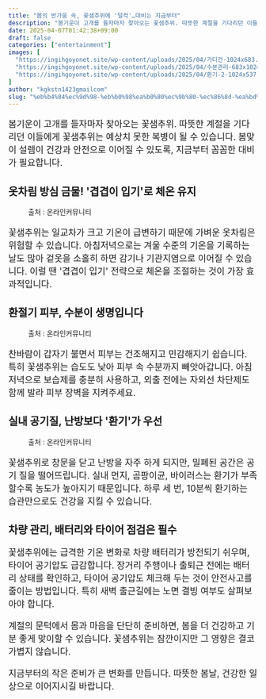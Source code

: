 ```yaml
---
title: "봄의 반가움 속, 꽃샘추위에 '덜컥'…대비는 지금부터"
description: "봄기운이 고개를 들자마자 찾아오는 꽃샘추위. 따뜻한 계절을 기다리던 이들에게 꽃샘추위는 예상치 못한 복병이 될 수 있습니다. 봄맞이 설렘이 건강과 안전으로 이어질 수 있도록, 지금부터 꼼꼼한 대비가 필요합니다."
date: 2025-04-07T01:42:38+09:00
draft: false
categories: ["entertainment"]
images: [
  "https://ingihgoyonet.site/wp-content/uploads/2025/04/가디건-1024x683.jpg"
  "https://ingihgoyonet.site/wp-content/uploads/2025/04/수분관리-683x1024.jpg"
  "https://ingihgoyonet.site/wp-content/uploads/2025/04/환기-2-1024x537.jpg"
]
author: "kgkstn1423gmailcom"
slug: "%eb%b4%84%ec%9d%98-%eb%b0%98%ea%b0%80%ec%9b%80-%ec%86%8d-%ea%bd%83%ec%83%98%ec%b6%94%ec%9c%84%ec%97%90-%eb%8d%9c%ec%bb%a5%eb%8c%80%eb%b9%84%eb%8a%94-%ec%a7%80%ea%b8%88%eb%b6%80%ed%84%b0"
---
```


<p style="font-size:18px">봄기운이 고개를 들자마자 찾아오는 꽃샘추위. 따뜻한 계절을 기다리던 이들에게 꽃샘추위는 예상치 못한 복병이 될 수 있습니다. 봄맞이 설렘이 건강과 안전으로 이어질 수 있도록, 지금부터 꼼꼼한 대비가 필요합니다.</p> <h2 >옷차림 방심 금물! '겹겹이 입기'로 체온 유지</h2> <figure ><img src="https://ingihgoyonet.site/wp-content/uploads/2025/04/가디건-1024x683.jpg" alt="" style="aspect-ratio:16/9;object-fit:cover"/><figcaption >출처 : 온라인커뮤니티</figcaption></figure> <p style="font-size:18px">꽃샘추위는 일교차가 크고 기온이 급변하기 때문에 가벼운 옷차림은 위험할 수 있습니다. 아침저녁으로는 겨울 수준의 기온을 기록하는 날도 많아 겉옷을 소홀히 하면 감기나 기관지염으로 이어질 수 있습니다. 이럴 땐 '겹겹이 입기' 전략으로 체온을 조절하는 것이 가장 효과적입니다.</p> <h2 >환절기 피부, 수분이 생명입니다</h2> <figure ><img src="https://ingihgoyonet.site/wp-content/uploads/2025/04/수분관리-683x1024.jpg" alt="" style="aspect-ratio:16/9;object-fit:cover"/><figcaption >출처 : 온라인커뮤니티</figcaption></figure> <p style="font-size:18px">찬바람이 갑자기 불면서 피부는 건조해지고 민감해지기 쉽습니다. 특히 꽃샘추위는 습도도 낮아 피부 속 수분까지 빼앗아갑니다. 아침저녁으로 보습제를 충분히 사용하고, 외출 전에는 자외선 차단제도 함께 발라 피부 장벽을 지켜주세요.</p> <h2 >실내 공기질, 난방보다 '환기'가 우선</h2> <figure ><img src="https://ingihgoyonet.site/wp-content/uploads/2025/04/환기-2-1024x537.jpg" alt="" style="aspect-ratio:16/9;object-fit:cover"/><figcaption >출처 : 온라인커뮤니티</figcaption></figure> <p style="font-size:18px">꽃샘추위로 창문을 닫고 난방을 자주 하게 되지만, 밀폐된 공간은 공기 질을 떨어뜨립니다. 실내 먼지, 곰팡이균, 바이러스는 환기가 부족할수록 농도가 높아지기 때문입니다. 하루 세 번, 10분씩 환기하는 습관만으로도 건강을 지킬 수 있습니다.</p> <h2 >차량 관리, 배터리와 타이어 점검은 필수</h2> <p style="font-size:18px">꽃샘추위에는 급격한 기온 변화로 차량 배터리가 방전되기 쉬우며, 타이어 공기압도 급감합니다. 장거리 주행이나 출퇴근 전에는 배터리 상태를 확인하고, 타이어 공기압도 체크해 두는 것이 안전사고를 줄이는 방법입니다. 특히 새벽 출근길에는 노면 결빙 여부도 살펴보아야 합니다.</p> <p style="font-size:18px">계절의 문턱에서 몸과 마음을 단단히 준비하면, 봄을 더 건강하고 기분 좋게 맞이할 수 있습니다. 꽃샘추위는 잠깐이지만 그 영향은 결코 가볍지 않습니다.</p> <p style="font-size:18px">지금부터의 작은 준비가 큰 변화를 만듭니다. 따뜻한 봄날, 건강한 일상으로 이어지시길 바랍니다.</p>